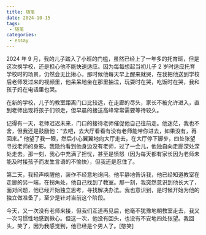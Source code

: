 ```yaml
---
title: 随笔
date: 2024-10-15
tags:
 - 随笔
categories:
 - essay
---
```


2024 年 9 月，我的儿子踏入了小班的门槛，虽然已经上了一年多的托育班，但是这次换学校，还是担心他不能快速适应。因为每每想起当初儿子 2 岁时适应托育学校时的场景，仍然会无比揪心，那时候他每天早上醒来就哭，在我把他送到学校后老师发过来的视频里，他呆呆地坐在那里抽泣，玩耍时在哭，吃饭时在哭，我和孩子妈在电话里也哭。

在新的学校，儿子的教室距离门口比较远，在走廊的尽头，家长不被允许进入，直到老师出现将孩子们领走，但早晨的接送高峰常常需要等待较久。

记得有一天，老师迟迟未来，门口的接待老师催促他自己往前走。他迷茫，我也不舍，但我还是鼓励他：“去吧，去大厅看看有没有老师能带你进去，如果没有，再回来。” 他望了我一眼，然后小心翼翼地向大厅走去，在大厅停下脚步，四处张望寻找老师的身影。我隐约看到他身边没有老师，过了一会儿，他独自向走廊深处深处走去。那一刻，我心中充满了担忧，甚至是愤怒（因为每天都有家长因为老师未能及时接孩子而发生言语的不愉快），但我还是忍住了。

第二天，我轻声唤醒他，装作不经意地询问。他平静地告诉我，他已经知道教室在走廊的另一端，在拐角处，他自己找到了教室。那一刻，我突然意识到他长大了，面对问题，他已经开始独立思考，寻找解决办法。我也意识到，是时候开始为他的独立做准备了，至少是针对当前这个阶段。

今天，又一次没有老师来接，但我们互道再见后，他毫不犹豫地朝教室走去，我又一次习惯性地感到揪心。但这一次，他没有回头，也没有不安地四处张望。我回头，笑了，因为我感觉到，他已经是个男人了。[憨笑]
